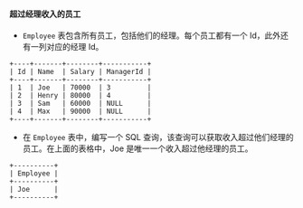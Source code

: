 #### 超过经理收入的员工

-   `Employee` 表包含所有员工，包括他们的经理。每个员工都有一个 Id，此外还有一列对应的经理 Id。

```
+----+-------+--------+-----------+
| Id | Name  | Salary | ManagerId |
+----+-------+--------+-----------+
| 1  | Joe   | 70000  | 3         |
| 2  | Henry | 80000  | 4         |
| 3  | Sam   | 60000  | NULL      |
| 4  | Max   | 90000  | NULL      |
+----+-------+--------+-----------+
```

-   在 `Employee` 表中，编写一个 SQL 查询，该查询可以获取收入超过他们经理的员工。在上面的表格中，Joe 是唯一一个收入超过他经理的员工。

```
+----------+
| Employee |
+----------+
| Joe      |
+----------+
```

